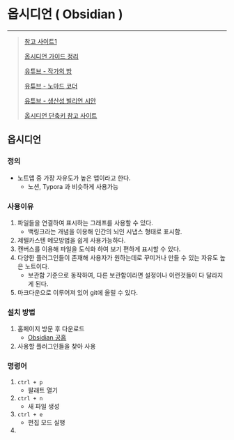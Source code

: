 # 옵시디언 ( Obsidian )

---

>[참고 사이트1](https://thinking-lab.tistory.com/513)
>
>[옵시디언 가이드 정리](https://secondbrain.analysisman.com/1_WRITE/1_Obsidian/%EC%98%B5%EC%8B%9C%EB%94%94%EC%96%B8+%EC%82%AC%EC%9A%A9%EC%9E%90+%EA%B0%80%EC%9D%B4%EB%93%9C)
>
>[유튜브 - 작가의 방](https://www.youtube.com/c/%EC%9E%91%EA%B0%80%EC%9D%98%EB%B0%A9/videos)
>
>[유튜브 - 노마드 코더](https://www.youtube.com/watch?v=h6rxKbbgI28)
>
>[유튜브 - 생산성 빌리언 시안](https://www.youtube.com/watch?v=ZuEu8SDqHOE)
>
>[옵시디언 단축키 참고 사이트](https://kexplain.com/15)

## 옵시디언

### 정의

- 노트앱 중 가장 자유도가 높은 앱이라고 한다. 
  - 노션, Typora 과 비슷하게 사용가능 


### 사용이유

1. 파일들을 연결하여 표시하는 그래프를 사용할 수 있다. 
   - 백링크라는 개념을 이용해 인간의 뇌인 시냅스 형태로 표시함. 
2. 제텔카스텐 메모방법을 쉽게 사용가능하다. 
3. 캔버스를 이용해 파일을 도식화 하여 보기 편하게 표시할 수 있다. 
4. 다양한 플러그인들이 존재해 사용자가 원하는데로 꾸미거나 만들 수 있는 자유도 높은 노트이다. 
   - 보관함 기준으로 동작하여, 다른 보관함이라면 설정이나 이런것들이 다 달라지게 된다.
5. 마크다운으로 이루어져 있어 git에 올릴 수 있다. 

### 설치 방법

1. 홈페이지 방문 후 다운로드 
   - [Obsidian 공홈](https://obsidian.md/)
2. 사용할 플러그인들을 찾아 사용 

### 명령어 

1. `ctrl + p`
   - 팔래트 열기
2. `ctrl + n` 
   - 새 파일 생성
3. `ctrl + e`
   - 편집 모드 실행 
4. 







